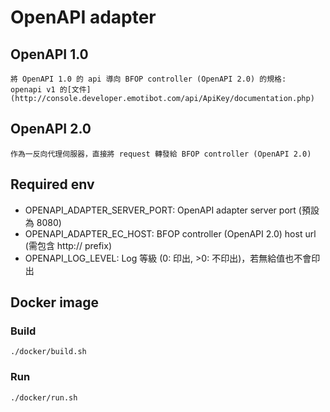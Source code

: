 # OpenAPI adapter

## OpenAPI 1.0
    將 OpenAPI 1.0 的 api 導向 BFOP controller (OpenAPI 2.0) 的規格:
    openapi v1 的[文件](http://console.developer.emotibot.com/api/ApiKey/documentation.php)

## OpenAPI 2.0
    作為一反向代理伺服器，直接將 request 轉發給 BFOP controller (OpenAPI 2.0)

## Required env

- OPENAPI_ADAPTER_SERVER_PORT: OpenAPI adapter server port (預設為 8080)
- OPENAPI_ADAPTER_EC_HOST: BFOP controller (OpenAPI 2.0) host url (需包含 http:// prefix)
- OPENAPI_LOG_LEVEL: Log 等級 (0: 印出, >0: 不印出)，若無給值也不會印出

## Docker image

### Build
`./docker/build.sh`

### Run
`./docker/run.sh`

